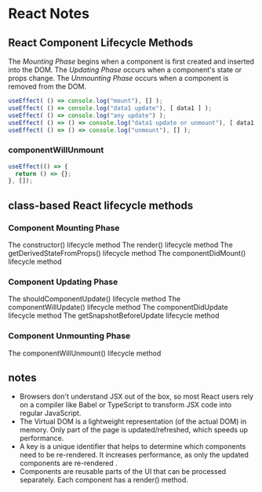 # React Notes 

## React Component Lifecycle Methods
The _Mounting Phase_ begins when a component is first created and inserted into the DOM. 
The _Updating Phase_ occurs when a component's state or props change. 
The _Unmounting Phase_ occurs when a component is removed from the DOM.

```js
useEffect( () => console.log("mount"), [] );
useEffect( () => console.log("data1 update"), [ data1 ] );
useEffect( () => console.log("any update") );
useEffect( () => () => console.log("data1 update or unmount"), [ data1 ] );
useEffect( () => () => console.log("unmount"), [] );
```

### componentWillUnmount
```js
useEffect(() => {
  return () => {};
}, []);
```

## class-based React lifecycle methods

### Component Mounting Phase
The constructor() lifecycle method
The render() lifecycle method
The getDerivedStateFromProps() lifecycle method
The componentDidMount() lifecycle method

### Component Updating Phase
The shouldComponentUpdate() lifecycle method
The componentWillUpdate() lifecycle method
The componentDidUpdate lifecycle method
The getSnapshotBeforeUpdate lifecycle method

### Component Unmounting Phase
The componentWillUnmount() lifecycle method

## notes 

- Browsers don't understand JSX out of the box, so most React users rely on a compiler like Babel or TypeScript to transform JSX code into regular JavaScript.
- The Virtual DOM is a lightweight representation (of the actual DOM) in memory. Only part of the page is updated/refreshed, which speeds up performance.
- A key is a unique identifier that helps to determine which components need to be re-rendered. It increases performance, as only the updated components are re-rendered .
- Components are reusable parts of the UI that can be processed separately. Each component has a render() method.
